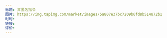 ```yaml
---
标题: 非匿名指令
图片: https://img.tapimg.com/market/images/5a807e37bc7209b6fd8b514872b16138.png/appicon
时时: 
链接: 
评价:
---
```


